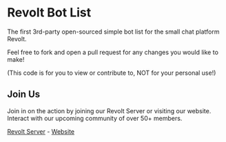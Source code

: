 # Revolt Bot List

The first 3rd-party open-sourced simple bot list for the small chat platform Revolt.

Feel free to fork and open a pull request for any changes you would like to make!

(This code is for you to view or contribute to, NOT for your personal use!)

## Join Us

Join in on the action by joining our Revolt Server or visiting our website.
Interact with our upcoming community of over 50+ members.

[Revolt Server](https://rvlt.gg/kmZBZ6h1) - [Website](https://revoltbots.org)
